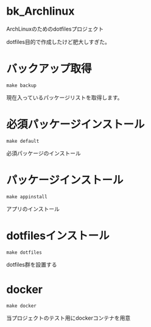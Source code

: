 # bk_Archlinux
ArchLinuxのためのdotfilesプロジェクト

dotfiles目的で作成したけど肥大しすぎた。


# バックアップ取得

```
make backup
```
現在入っているパッケージリストを取得します。
# 必須パッケージインストール

```
make default
```
必須パッケージのインストール

# パッケージインストール

```
make appinstall
```
アプリのインストール

# dotfilesインストール
```
make dotfiles
```
dotfiles群を設置する

# docker
```
make docker
```
当プロジェクトのテスト用にdockerコンテナを用意
